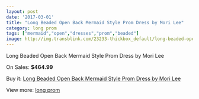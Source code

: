 ```yaml
---
layout: post
date: '2017-03-01'
title: "Long Beaded Open Back Mermaid Style Prom Dress by Mori Lee"
category: long prom
tags: ["mermaid","open","dresses","prom","beaded"]
image: http://img.transblink.com/23233-thickbox_default/long-beaded-open-back-mermaid-style-prom-dress-by-mori-lee.jpg
---
```

Long Beaded Open Back Mermaid Style Prom Dress by Mori Lee

On Sales: **$464.99**
<a href="https://www.transblink.com/en/long-prom/7363-long-beaded-open-back-mermaid-style-prom-dress-by-mori-lee.html"><amp-img layout="responsive" width="600" height="600" src="//img.transblink.com/23233-thickbox_default/long-beaded-open-back-mermaid-style-prom-dress-by-mori-lee.jpg" alt="Long Beaded Open Back Mermaid Style Prom Dress by Mori Lee 0" /></a>
<a href="https://www.transblink.com/en/long-prom/7363-long-beaded-open-back-mermaid-style-prom-dress-by-mori-lee.html"><amp-img layout="responsive" width="600" height="600" src="//img.transblink.com/23237-thickbox_default/long-beaded-open-back-mermaid-style-prom-dress-by-mori-lee.jpg" alt="Long Beaded Open Back Mermaid Style Prom Dress by Mori Lee 1" /></a>
<a href="https://www.transblink.com/en/long-prom/7363-long-beaded-open-back-mermaid-style-prom-dress-by-mori-lee.html"><amp-img layout="responsive" width="600" height="600" src="//img.transblink.com/23236-thickbox_default/long-beaded-open-back-mermaid-style-prom-dress-by-mori-lee.jpg" alt="Long Beaded Open Back Mermaid Style Prom Dress by Mori Lee 2" /></a>
<a href="https://www.transblink.com/en/long-prom/7363-long-beaded-open-back-mermaid-style-prom-dress-by-mori-lee.html"><amp-img layout="responsive" width="600" height="600" src="//img.transblink.com/23235-thickbox_default/long-beaded-open-back-mermaid-style-prom-dress-by-mori-lee.jpg" alt="Long Beaded Open Back Mermaid Style Prom Dress by Mori Lee 3" /></a>
<a href="https://www.transblink.com/en/long-prom/7363-long-beaded-open-back-mermaid-style-prom-dress-by-mori-lee.html"><amp-img layout="responsive" width="600" height="600" src="//img.transblink.com/23234-thickbox_default/long-beaded-open-back-mermaid-style-prom-dress-by-mori-lee.jpg" alt="Long Beaded Open Back Mermaid Style Prom Dress by Mori Lee 4" /></a>

Buy it: [Long Beaded Open Back Mermaid Style Prom Dress by Mori Lee](https://www.transblink.com/en/long-prom/7363-long-beaded-open-back-mermaid-style-prom-dress-by-mori-lee.html "Long Beaded Open Back Mermaid Style Prom Dress by Mori Lee")

View more: [long prom](https://www.transblink.com/en/58-long-prom "long prom")